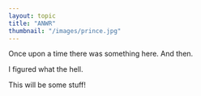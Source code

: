 ```yaml
---
layout: topic
title: "ANWR"
thumbnail: "/images/prince.jpg"
---
```


Once upon a time there was something here. And then.  

I figured what the hell. 

This  will be some stuff! 